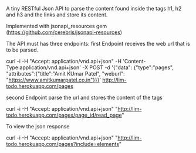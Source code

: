 A tiny RESTful Json API to parse the content found inside the tags h1, h2 and h3 and the links and store its content.

Implemented with jsonapi_resources gem (https://github.com/cerebris/jsonapi-resources)

The API must has three endpoints:
first Endpoint receives the web url that is to be parsed. 

curl -i -H "Accept: application/vnd.api+json" -H 'Content-Type:application/vnd.api+json' -X POST -d '{"data": {"type":"pages", "attributes":{"title":"Amit KUmar Patel", "weburl": "https://www.amitkumarpatel.co.in"}}}' http://lim-todo.herokuapp.com/pages 

second Endpoint parse the url and stores the content of the tags

curl -i -H "Accept: application/vnd.api+json" "http://lim-todo.herokuapp.com/pages/page_id/read_page"

To view the json response 

curl -i -H "Accept: application/vnd.api+json" "http://lim-todo.herokuapp.com/pages?include=elements"
